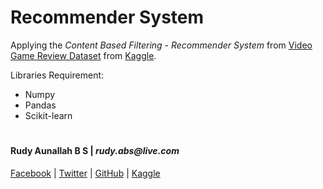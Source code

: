 # Recommender System #

Applying the _Content Based Filtering - Recommender System_  from [Video Game Review Dataset](https://www.kaggle.com/rush4ratio/video-game-sales-with-ratings/) from [Kaggle](https://www.kaggle.com/).

Libraries Requirement:

- Numpy
- Pandas
- Scikit-learn

#

#### Rudy Aunallah B S | _rudy.abs@live.com_ ####

[Facebook](https://www.facebook.com/rudy.bumisatrio) |
[Twitter](https://twitter.com/rudy_bumi) |
[GitHub](https://github.com/rudyabs) |
[Kaggle](https://www.kaggle.com/rudyabs)